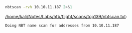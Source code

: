 ```bash
nbtscan -rvh 10.10.11.187 2>&1
```

[/home/kali/Notes/Labs/htb/flight/scans/tcp139/nbtscan.txt](file:///home/kali/Notes/Labs/htb/flight/scans/tcp139/nbtscan.txt):

```
Doing NBT name scan for addresses from 10.10.11.187



```
